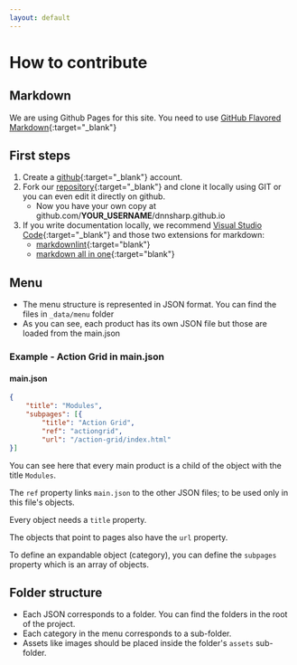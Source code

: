 ```yaml
---
layout: default
---
```


# How to contribute

## Markdown

We are using Github Pages for this site. You need to use [GitHub Flavored Markdown](//guides.github.com/features/mastering-markdown/){:target="_blank"}

## First steps

  1. Create a [github](//github.com/join){:target="_blank"} account.
  2. Fork our [repository](//github.com/dnnsharp/dnnsharp.github.io){:target="_blank"} and clone it locally using GIT or you can even edit it directly on github.
      - Now you have your own copy at github.com/**YOUR_USERNAME**/dnnsharp.github.io
  3. If you write documentation locally, we recommend [Visual Studio Code](//code.visualstudio.com/){:target="_blank"} and those two extensions for markdown:
      - [markdownlint](//marketplace.visualstudio.com/items?itemName=DavidAnson.vscode-markdownlint){:target="blank"}
      - [markdown all in one](//marketplace.visualstudio.com/items?itemName=yzhang.markdown-all-in-one){:target="blank"}

## Menu

- The menu structure is represented in JSON format. You can find the files in `_data/menu` folder
- As you can see, each product has its own JSON file but those are loaded from the main.json

### Example - Action Grid in main.json

#### main.json

```json
{
    "title": "Modules",
    "subpages": [{
        "title": "Action Grid",
        "ref": "actiongrid",
        "url": "/action-grid/index.html"
}]
```

You can see here that every main product is a child of the object with the title `Modules`.

The `ref` property links `main.json` to the other JSON files; to be used only in this file's objects.

Every object needs a `title` property.

The objects that point to pages also have the `url` property.

To define an expandable object (category), you can define the `subpages` property which is an array of objects.

## Folder structure

- Each JSON corresponds to a folder. You can find the folders in the root of the project.
- Each category in the menu corresponds to a sub-folder.
- Assets like images should be placed inside the folder's `assets` sub-folder.